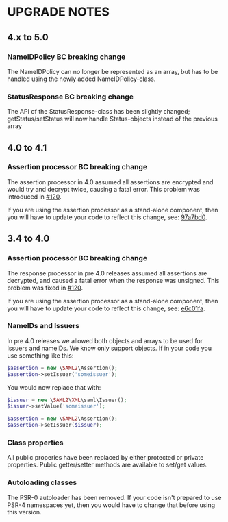 # UPGRADE NOTES

## 4.x to 5.0

### NameIDPolicy BC breaking change

The NameIDPolicy can no longer be represented as an array, but has to be handled using
the newly added NameIDPolicy-class.

### StatusResponse BC breaking change

The API of the StatusResponse-class has been slightly changed; getStatus/setStatus will now handle Status-objects
instead of the previous array

## 4.0 to 4.1

### Assertion processor BC breaking change

The assertion processor in 4.0 assumed all assertions are encrypted and would try and decrypt twice, causing a fatal error.
This problem was introduced in [#120](https://github.com/simplesamlphp/saml2/pull/120).

If you are using the assertion processor as a stand-alone component, then you will have to update your code to reflect this
change, see: [97a7bd0](https://github.com/simplesamlphp/saml2/commit/97a7bd0be4865617048e1ea92aa0b55df488fe4a).

## 3.4 to 4.0 

### Assertion processor BC breaking change

The response processor in pre 4.0 releases assumed all assertions are decrypted, and caused a fatal error when the response was unsigned.
This problem was fixed in [#120](https://github.com/simplesamlphp/saml2/pull/120). 

If you are using the assertion processor as a stand-alone component, then you will have to update your code to reflect this
change, see: [e6c01fa](https://github.com/simplesamlphp/saml2/commit/e6c01fa9b0e815682e24916f03a84d245480c4a0).

### NameIDs and Issuers

In pre 4.0 releases we allowed both objects and arrays to be used for Issuers and nameIDs. We know only support objects.
If in your code you use something like this:

```php
$assertion = new \SAML2\Assertion();
$assertion->setIssuer('someissuer');
```

You would now replace that with:

```php
$issuer = new \SAML2\XML\saml\Issuer();
$issuer->setValue('someissuer');

$assertion = new \SAML2\Assertion();
$assertion->setIssuer($issuer);
```
### Class properties

All public properies have been replaced by either protected or private properties.
Public getter/setter methods are available to set/get values.

### Autoloading classes
The PSR-0 autoloader has been removed. If your code isn't prepared to use PSR-4 namespaces yet, then you would have to change that before using this version.
